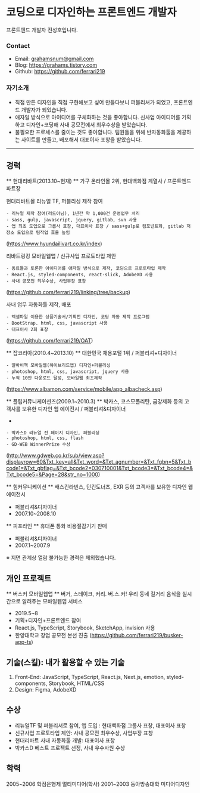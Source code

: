 # 코딩으로 디자인하는 프론트엔드 개발자

프론트엔드 개발자 전성호입니다.

### Contact

-   Email: grahamsnum@gmail.com
-   Blog: https://grahams.tistory.com
-   Github: https://github.com/ferrari219

### 자기소개

-   직접 만든 디자인을 직접 구현해보고 싶어 만들다보니 퍼블리셔가 되었고, 프론트엔드 개발자가 되었습니다.
-   애자일 방식으로 아이디어를 구체화하는 것을 좋아합니다. 신사업 아이디어를 기획하고 디자인+코딩해 사내 공모전에서 최우수상을 받았습니다.
-   불필요한 프로세스를 줄이는 것도 좋아합니다. 팀원들을 위해 반자동화툴을 제공하는 사이트를 만들고, 배포해서 대표이사 표창을 받았습니다.

---

## 경력

** 현대리바트(2013.10~현재) **
가구 온라인몰 2위, 현대백화점 계열사 / 프론트엔드 파트장

현대리바트몰 리뉴얼 TF, 퍼블리싱 제작 참여

```
- 리뉴얼 제작 참여(리드아님), 1년간 약 1,000건 운영업무 처리
- sass, gulp, javascript, jquery, gitlab, svn 사용
- 앱 최초 도입으로 그룹사 표창, 대표이사 표창 / sass+gulp로 컴포넌트화, gitlab 저장소 도입으로 팀작업 효율 높임
```

(https://www.hyundailivart.co.kr/index)

리바트링킹 모바일웹앱 / 신규사업 프로토타입 제안

```
- 동료들과 토론한 아이디어를 애자일 방식으로 제작, 코딩으로 프로토타입 제작
- React.js, styled-components, react-slick, AdobeXD 사용
- 사내 공모전 최우수상, 사업부장 표창
```

(https://github.com/ferrari219/linking/tree/backup)

사내 업무 자동화툴 제작, 배포

```
- 엑셀파일 이용한 상품기술서/기획전 디자인, 코딩 자동 제작 프로그램
- BootStrap. html, css, javascript 사용
- 대표이사 2회 표창
```

(https://github.com/ferrari219/OAT)

** 잡코리아(2010.4~2013.10) **
대한민국 채용포털 1위 / 퍼블리셔+디자이너

```
- 알바비책 모바일웹(하이브리드앱) 디자인+퍼블리싱
- photoshop, html, css, javascript, jquery 사용
- 누적 10만 다운로드 달성, 모바일웹 최초제작
```

(https://www.albamon.com/service/mobile/app_albacheck.asp)

** 플립커뮤니케이션즈(2009.1~2010.3) **
박카스, 코스모폴리탄, 금강제화 등의 고객사를 보유한 디자인 웹 에이전시
/ 퍼블리셔&디자이너

-

```
- 박카스D 리뉴얼 전 페이지 디자인, 퍼블리싱
- photoshop, html, css, flash
- GD-WEB WinnerPrize 수상
```

(http://www.gdweb.co.kr/sub/view.asp?displayrow=60&Txt_key=all&Txt_word=&Txt_agnumber=&Txt_fgbn=5&Txt_bcode1=&Txt_gbflag=&Txt_bcode2=030710001&Txt_bcode3=&Txt_bcode4=&Txt_bcode5=&Page=28&str_no=1000)

** 힘커뮤니케이션 **
배스킨라빈스, 던킨도너츠, EXR 등의 고객사를 보유한 디자인 웹 에이전시

-   퍼블리셔&디자이너
-   2007.10~2008.10

** 피포라인 **
휴대폰 통화 비용절감기기 판매

-   퍼블리셔&디자이너
-   2007.1~2007.9

※ 지면 관계상 열람 불가능한 경력은 제외했습니다.

## 개인 프로젝트

** 버스커 모바일웹앱 **
버거, 스테이크, 커리. 버.스.커! 우리 동네 길거리 음식을 실시간으로 알려주는 모바일웹앱 서비스

-   2019.5~8
-   기획+디자인+프론트엔드 참여
-   React.js, TypeScript, Storybook, SketchApp, invision 사용
-   한양대학교 창업 공모전 본선 진출
    (https://github.com/ferrari219/busker-app-ts)

## 기술(스킬): 내가 활용할 수 있는 기술

1. Front-End: JavaScript, TypeScript, React.js, Next.js, emotion, styled-components, Storybook, HTML/CSS
2. Design: Figma, AdobeXD

## 수상

-   리뉴얼TF 및 퍼블리셔로 참여, 앱 도입 : 현대백화점 그룹사 표창, 대표이사 표창
-   신규사업 프로토타입 제안: 사내 공모전 최우수상, 사업부장 표창
-   현대리바트 사내 자동화툴 개발: 대표이사 표창
-   박카스D 베스트 프로젝트 선정, 사내 우수사원 수상

## 학력

2005~2006 학점은행제 멀티미디어(학사)
2001~2003 동아방송대학 미디어디자인
